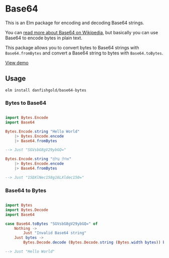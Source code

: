 # Base64

This is an Elm package for encoding and decoding Base64 strings.

You can [read more about Base64 on Wikipedia][wiki],
but basically you can use Base64 to encode bytes in plain text.

This package allows you to convert bytes to Base64 strings with `Base64.fromBytes`
and convert a Base64 string to bytes with `Base64.toBytes`.

[View demo][demo]

## Usage

    elm install danfishgold/base64-bytes

### Bytes to Base64

```elm

import Bytes.Encode
import Base64

Bytes.Encode.string "Hello World"
    |> Bytes.Encode.encode
    |> Base64.fromBytes

--> Just "SGVsbG8gV29ybGQ="

Bytes.Encode.string "אהלן עולם"
    |> Bytes.Encode.encode
    |> Base64.fromBytes

--> Just "15DXlNec158g16LXldec150="

```

### Base64 to Bytes

```elm

import Bytes
import Bytes.Decode
import Base64

case Base64.toBytes "SGVsbG8gV29ybGQ=" of
    Nothing ->
        Just "Invalid Base64 string"
    Just bytes ->
        Bytes.Decode.decode (Bytes.Decode.string (Bytes.width bytes)) bytes

--> Just "Hello World"


```

[wiki]: https://en.wikipedia.org/wiki/Base64
[demo]: https://danfishgold.github.io/base64-bytes
